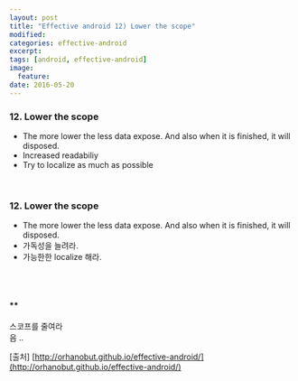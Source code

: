 ```yaml
---
layout: post
title: "Effective android 12) Lower the scope"
modified:
categories: effective-android
excerpt:
tags: [android, effective-android]
image:
  feature:
date: 2016-05-20
---
```


### 12. Lower the scope
- The more lower the less data expose. And also when it is finished, it will disposed.
- Increased readabiliy
- Try to localize as much as possible

<br> 

### 12. Lower the scope
- The more lower the less data expose. And also when it is finished, it will disposed.
- 가독성을 늘려라.
- 가능한한 localize 해라.

<br><br>

#### **
스코프를 줄여라 <br>
음 .. 


[출처] [http://orhanobut.github.io/effective-android/](http://orhanobut.github.io/effective-android/)         


